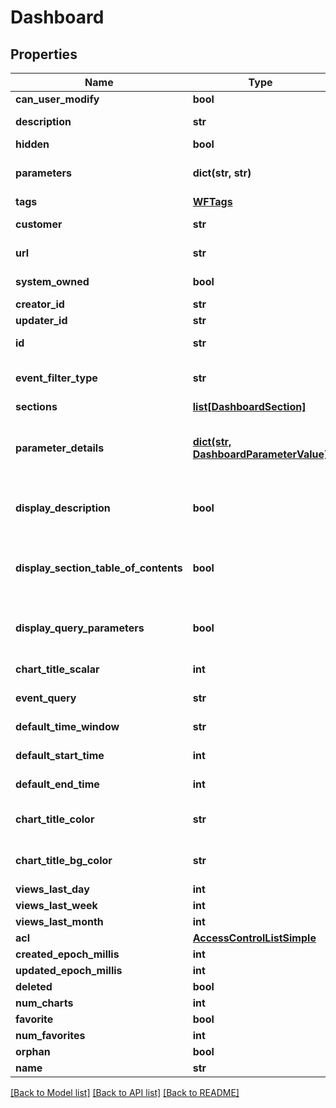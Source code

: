 # Dashboard

## Properties
Name | Type | Description | Notes
------------ | ------------- | ------------- | -------------
**can_user_modify** | **bool** |  | [optional] 
**description** | **str** | Human-readable description of the dashboard | [optional] 
**hidden** | **bool** |  | [optional] 
**parameters** | **dict(str, str)** | Deprecated.  An obsolete representation of dashboard parameters | [optional] 
**tags** | [**WFTags**](WFTags.md) |  | [optional] 
**customer** | **str** | id of the customer to which this dashboard belongs | [optional] 
**url** | **str** | Unique identifier, also URL slug, of the dashboard | 
**system_owned** | **bool** | Whether this dashboard is system-owned and not writeable | [optional] 
**creator_id** | **str** |  | [optional] 
**updater_id** | **str** |  | [optional] 
**id** | **str** | Unique identifier, also URL slug, of the dashboard | 
**event_filter_type** | **str** | How charts belonging to this dashboard should display events.  BYCHART is default if unspecified | [optional] 
**sections** | [**list[DashboardSection]**](DashboardSection.md) | Dashboard chart sections | 
**parameter_details** | [**dict(str, DashboardParameterValue)**](DashboardParameterValue.md) | The current (as of Wavefront 4.0) JSON representation of dashboard parameters.  This is a map from a parameter name to its representation | [optional] 
**display_description** | **bool** | Whether the dashboard description section is opened by default when the dashboard is shown | [optional] 
**display_section_table_of_contents** | **bool** | Whether the \&quot;pills\&quot; quick-linked the sections of the dashboard are displayed by default when the dashboard is shown | [optional] 
**display_query_parameters** | **bool** | Whether the dashboard parameters section is opened by default when the dashboard is shown | [optional] 
**chart_title_scalar** | **int** | Scale (normally 100) of chart title text size | [optional] 
**event_query** | **str** | Event query to run on dashboard charts | [optional] 
**default_time_window** | **str** | Default time window to query charts | [optional] 
**default_start_time** | **int** | Default start time in milliseconds to query charts | [optional] 
**default_end_time** | **int** | Default end time in milliseconds to query charts | [optional] 
**chart_title_color** | **str** | Text color of the chart title text are, in rgba(rvalue,gvalue,bvalue,avalue) | [optional] 
**chart_title_bg_color** | **str** | Background color of the chart title text area, in rgba(rvalue,gvalue,bvalue,avalue) | [optional] 
**views_last_day** | **int** |  | [optional] 
**views_last_week** | **int** |  | [optional] 
**views_last_month** | **int** |  | [optional] 
**acl** | [**AccessControlListSimple**](AccessControlListSimple.md) |  | [optional] 
**created_epoch_millis** | **int** |  | [optional] 
**updated_epoch_millis** | **int** |  | [optional] 
**deleted** | **bool** |  | [optional] 
**num_charts** | **int** |  | [optional] 
**favorite** | **bool** |  | [optional] 
**num_favorites** | **int** |  | [optional] 
**orphan** | **bool** |  | [optional] 
**name** | **str** | Name of the dashboard | 

[[Back to Model list]](../README.md#documentation-for-models) [[Back to API list]](../README.md#documentation-for-api-endpoints) [[Back to README]](../README.md)


